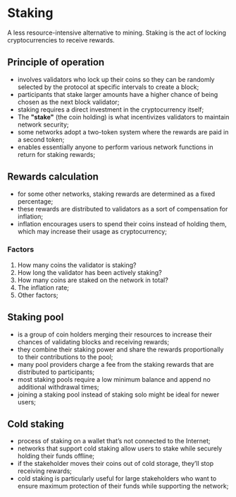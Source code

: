 # Staking

A less resource-intensive alternative to mining. Staking is the act of locking cryptocurrencies to receive rewards.

## Principle of operation

- involves validators who lock up their coins so they can be randomly selected by the protocol at specific intervals to create a block;
- participants that stake larger amounts have a higher chance of being chosen as the next block validator;
- staking requires a direct investment in the cryptocurrency itself;
- The **"stake"** (the coin holding) is what incentivizes validators to maintain network security;
- some networks adopt a two-token system where the rewards are paid in a second token;
- enables essentially anyone to perform various network functions in return for staking rewards;

## Rewards calculation

- for some other networks, staking rewards are determined as a fixed percentage;
- these rewards are distributed to validators as a sort of compensation for inflation;
- inflation encourages users to spend their coins instead of holding them, which may increase their usage as  cryptocurrency;

### Factors

1. How many coins the validator is staking?
2. How long the validator has been actively staking?
3. How many coins are staked on the network in total?
4. The inflation rate;
5. Other factors;

## Staking pool

- is a group of coin holders merging their resources to increase their chances of validating blocks and receiving rewards;
- they combine their staking power and share the rewards proportionally to their contributions to the pool;
- many pool providers charge a fee from the staking rewards that are distributed to participants;
- most staking pools require a low minimum balance and append no additional withdrawal times;
- joining a staking pool instead of staking solo might be ideal for newer users;

## Cold staking

- process of staking on a wallet that’s not connected to the Internet;
- networks that support cold staking allow users to stake while securely holding their funds offline;
- if the stakeholder moves their coins out of cold storage, they’ll stop receiving rewards;
- cold staking is particularly useful for large stakeholders who want to ensure maximum protection of their funds while supporting the network;